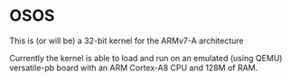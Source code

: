 # OSOS

This is (or will be) a 32-bit kernel for the ARMv7-A architecture

Currently the kernel is able to load and run on an emulated (using QEMU) 
versatile-pb board with an ARM Cortex-A8 CPU and 128M of RAM.

